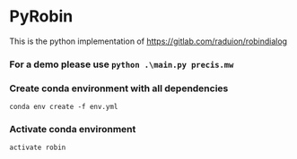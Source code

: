 # PyRobin

This is the python implementation of  https://gitlab.com/raduion/robindialog

### For a demo please use ``` python .\main.py precis.mw ```

###  Create conda environment with all dependencies 
``` conda env create -f env.yml ```

###  Activate conda environment 
```activate robin```
